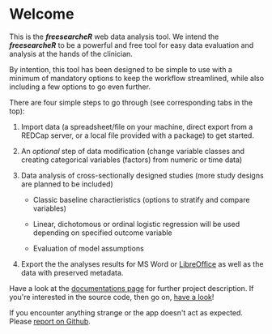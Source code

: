 # Welcome

This is the ***freesearcheR*** web data analysis tool. We intend the ***freesearcheR*** to be a powerful and free tool for easy data evaluation and analysis at the hands of the clinician.

By intention, this tool has been designed to be simple to use with a minimum of mandatory options to keep the workflow streamlined, while also including a few options to go even further.

There are four simple steps to go through (see corresponding tabs in the top):

1.  Import data (a spreadsheet/file on your machine, direct export from a REDCap server, or a local file provided with a package) to get started.

2.  An *optional* step of data modification (change variable classes and creating categorical variables (factors) from numeric or time data)

3.  Data analysis of cross-sectionally designed studies (more study designs are planned to be included)

    -   Classic baseline charactieristics (options to stratify and compare variables)

    -   Linear, dichotomous or ordinal logistic regression will be used depending on specified outcome variable

    -   Evaluation of model assumptions

4.  Export the the analyses results for MS Word or [LibreOffice](https://www.libreoffice.org/) as well as the data with preserved metadata.

Have a look at the [documentations page](https://agdamsbo.github.io/freesearcheR/) for further project description. If you're interested in the source code, then go on, [have a look](https://github.com/agdamsbo/freesearcheR)!

If you encounter anything strange or the app doesn't act as expected. Please [report on Github](https://github.com/agdamsbo/freesearcheR/issues).
